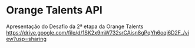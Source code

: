 # Orange Talents API
Apresentação do Desafio da 2ª etapa da Orange Talents
https://drive.google.com/file/d/1SK2x9mW732srCAisn8gPqYh6oqi6D2F_/view?usp=sharing
